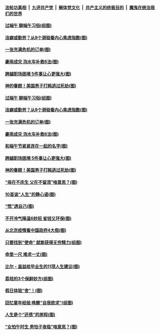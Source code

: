 ####  [法轮功真相](../../../../basic/blob/master/README.md?t=06251031) &nbsp;|&nbsp; [九评共产党](../../../../9ping.md/blob/master/README.md?t=06251031) &nbsp;|&nbsp; [解体党文化](../../../../jtdwh.md/blob/master/README.md?t=06251031)  &nbsp;|&nbsp; [共产主义的终极目的](../../../../gczydzjmd.md/blob/master/README.md?t=06251031) &nbsp;|&nbsp; [魔鬼在统治我们的世界](../../../../mgztzwmdsj.md/blob/master/README.md?t=06251031) 

#### [过端午 聊端午习俗(组图)](../pages/p8/937246.md?t=06251031) 

#### [洁癖或勤劳？从9个测验看内心焦虑指数(图)](../pages/p8/937558.md?t=06251031) 

#### [一张充满危机的订单(图)](../pages/p8/936981.md?t=06251031) 

#### [豪雨成灾 泡水车补救8法(图)](../pages/p8/937526.md?t=06251031) 

#### [跨越职场困境 5件事让心更强大(图)](../pages/p8/937375.md?t=06251031) 

#### [神的眷顾！美国男子打盹逃过死劫(图)](../pages/p8/936985.md?t=06251031) 

#### [过端午 聊端午习俗(组图)](../pages/p8/937246.md?t=06251031) 

#### [洁癖或勤劳？从9个测验看内心焦虑指数(图)](../pages/p8/937558.md?t=06251031) 

#### [一张充满危机的订单(图)](../pages/p8/936981.md?t=06251031) 

#### [豪雨成灾 泡水车补救8法(图)](../pages/p8/937526.md?t=06251031) 

#### [和端午节紧紧连在一起的名字(图)](../pages/p8/937448.md?t=06251031) 

#### [跨越职场困境 5件事让心更强大(图)](../pages/p8/937375.md?t=06251031) 

#### [神的眷顾！美国男子打盹逃过死劫(图)](../pages/p8/936985.md?t=06251031) 

#### [“母在不庆生 父在不留须”啥意思？(图)](../pages/p8/937234.md?t=06251031) 

#### [10首谈“人生”的静心谣(图)](../pages/p8/936965.md?t=06251031) 

#### [“悟”透自己(图)](../pages/p8/936972.md?t=06251031) 

#### [不开冷气降温6妙招 省钱又环保(图)](../pages/p8/937329.md?t=06251031) 

#### [从北京疫情看中国政府4大假(图)](../pages/p8/937196.md?t=06251031) 

#### [只要找到“使命” 就能获得无穷精力(组图)](../pages/p8/937159.md?t=06251031) 

#### [命里一尺 难求一丈(图)](../pages/p8/936782.md?t=06251031) 

#### [比尔・盖兹给毕业生的11项人生建议(图)](../pages/p8/936231.md?t=06251031) 

#### [荔枝的3个保鲜妙方(组图)](../pages/p8/936950.md?t=06251031) 

#### [假日体验“舍”！(图)](../pages/p8/937183.md?t=06251031) 

#### [回忆童年经验 唤醒“自我欲求”(组图)](../pages/p8/937082.md?t=06251031) 

#### [人生是个“还债”的旅程(图)](../pages/p8/936768.md?t=06251031) 

#### [“女怕午时生 男怕子夜临”啥意思？(图)](../pages/p8/937081.md?t=06251031) 

